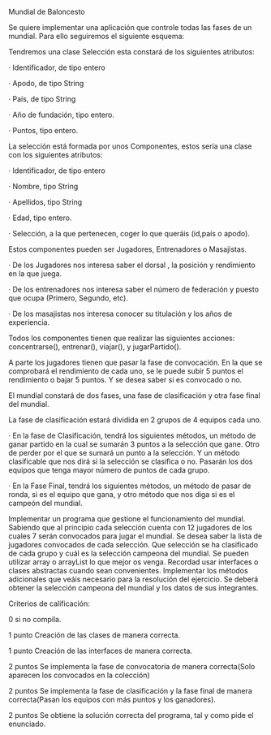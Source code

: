 Mundial de Baloncesto

 

Se quiere implementar una aplicación que controle todas las fases de un mundial. Para ello seguiremos el siguiente esquema:

Tendremos una clase Selección esta constará de los siguientes atributos:

·         Identificador, de tipo entero

·         Apodo, de tipo String

·         País, de tipo String

·         Año de fundación, tipo entero.

·         Puntos, tipo entero.

 

La selección está formada por unos Componentes, estos sería una clase con los siguientes atributos:

·         Identificador, de tipo entero

·         Nombre, tipo String

·         Apellidos, tipo String

·         Edad, tipo entero.

·         Selección, a la que pertenecen, coger lo que queráis (id,país o apodo).

 

Estos componentes pueden ser Jugadores, Entrenadores o Masajistas.

·         De los Jugadores nos interesa saber el dorsal , la posición y rendimiento en la que juega.

·         De los entrenadores nos interesa saber el número de federación y puesto que ocupa (Primero, Segundo, etc).

·         De los masajistas nos interesa conocer su titulación y los años de experiencia.

 

Todos los componentes tienen que realizar las siguientes acciones: concentrarse(), entrenar(), viajar(), y jugarPartido().

 

A parte los jugadores tienen que pasar la fase de convocación. En la que se comprobará el rendimiento de cada uno, se le puede subir 5 puntos el rendimiento o bajar 5 puntos. Y se desea saber si es convocado o no.

 

El mundial constará de dos fases, una fase de clasificación y otra fase final del mundial.

La fase de clasificación estará dividida en 2 grupos de 4 equipos cada uno.

·         En la fase de Clasificación, tendrá los siguientes métodos, un método de ganar partido en la cual se sumarán 3 puntos a la selección que gane. Otro de perder por el que se sumará un punto a la selección. Y un método clasificable que nos dirá si la selección se clasifica o no. Pasarán los dos equipos que tenga mayor número de puntos de cada grupo.

·         En la Fase Final, tendrá los siguientes métodos, un método de pasar de ronda, si es el equipo que gana, y otro método que nos diga si es el campeón del mundial.

 

Implementar un programa que gestione el funcionamiento del mundial. Sabiendo que al principio cada selección cuenta con 12 jugadores de los cuales 7 serán convocados para jugar el mundial. Se desea saber la lista de jugadores convocados de cada selección. Que selección se ha clasificado de cada grupo y cuál es la selección campeona del mundial. Se pueden utilizar array o arrayList lo que mejor os venga. Recordad usar interfaces o clases abstractas cuando sean convenientes. Implementar los métodos adicionales que veáis necesario para la resolución del ejercicio.  Se deberá obtener la selección campeona del mundial y los datos de sus integrantes.

Criterios de calificación:

  0 si no compila.

1 punto Creación de las clases de manera correcta.

1 punto Creación de las interfaces de manera correcta.

2 puntos Se implementa la  fase de convocatoria de manera correcta(Solo aparecen los convocados en la colección)

2 puntos Se implementa la  fase de clasificación y la fase final de manera correcta(Pasan los equipos con más puntos y los ganadores).

2 puntos Se obtiene la solución correcta del programa, tal  y como pide el enunciado.